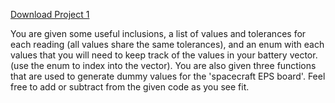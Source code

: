 [Download Project 1](https://github.com/AlbertaSat/albertasat.github.io/raw/master/downloads/project1.zip)

You are given some useful inclusions, a list of values and tolerances for each reading (all values share the same tolerances), and an enum with each values that you will need to keep track of the values in your battery vector. (use the enum to index into the vector).
You are also given three functions that are used to generate dummy values for the 'spacecraft EPS board'. Feel free to add or subtract from the given code as you see fit.